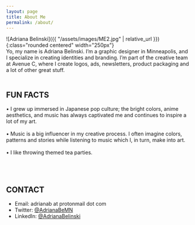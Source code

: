 ```yaml
---
layout: page
title: About Me
permalink: /about/
---
```


![Adriana Belinski]({{ "/assets/images/ME2.jpg" | relative_url }}){:class="rounded centered" width="250px"}
<br>
Yo, my name is Adriana Belinski.
I’m a graphic designer in Minneapolis, and I specialize in creating identities and branding. I’m part of the creative team at Avenue C, where I create logos, ads, newsletters, product packaging and a lot of other great stuff. 
<br><br>
<h2>FUN FACTS</h2>

•  I grew up immersed in Japanese pop culture; the bright colors, anime aesthetics, and music has always captivated me and continues to inspire a lot of my art.<br><br>
•  Music is a big influencer in my creative process. I often imagine colors, patterns and stories while listening to music which I, in turn, make into art.<br>
<br>
•  I like throwing themed tea parties. <br><br>
<br><br>
<h2>CONTACT</h2>

* Email: adrianab at protonmail dot com
* Twitter: [@AdrianaBeMN](https://twitter.com/AdrianaBeMN)
* LinkedIn: [@AdrianaBelinski](https://www.linkedin.com/in/adrianabelinski/)
